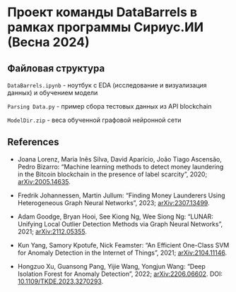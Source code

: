 # Проект команды DataBarrels в рамках программы Сириус.ИИ (Весна 2024)

## Файловая структура

`DataBarrels.ipynb` - ноутбук с EDA (исследование и визуализация данных) и обучением модели

`Parsing Data.py` - пример сбора тестовых данных из API blockchain

`ModelDir.zip` - веса обученной графовой нейронной сети

## References

<ul>
<li>
Joana Lorenz, Maria Inês Silva, David Aparício, João Tiago Ascensão, Pedro Bizarro: “Machine learning methods to detect money laundering in the Bitcoin blockchain in the presence of label scarcity”, 2020; <a href='http://arxiv.org/abs/2005.14635'>arXiv:2005.14635</a>.
</li>
</ul>

<ul>
<li>
Fredrik Johannessen, Martin Jullum: “Finding Money Launderers Using Heterogeneous Graph Neural Networks”, 2023; <a href='http://arxiv.org/abs/2307.13499'>arXiv:2307.13499</a>.
</li>
</ul>

<ul>
<li>
Adam Goodge, Bryan Hooi, See Kiong Ng, Wee Siong Ng: “LUNAR: Unifying Local Outlier Detection Methods via Graph Neural Networks”, 2021; <a href='http://arxiv.org/abs/2112.05355'>arXiv:2112.05355</a>.
</li>
</ul>

<ul>
<li>
Kun Yang, Samory Kpotufe, Nick Feamster: “An Efficient One-Class SVM for Anomaly Detection in the Internet of Things”, 2021; <a href='http://arxiv.org/abs/2104.11146'>arXiv:2104.11146</a>.
</li>
</ul>

<ul>
<li>
Hongzuo Xu, Guansong Pang, Yijie Wang, Yongjun Wang: “Deep Isolation Forest for Anomaly Detection”, 2022; <a href='http://arxiv.org/abs/2206.06602'>arXiv:2206.06602</a>. DOI: <a href='https://dx.doi.org/10.1109/TKDE.2023.3270293'>10.1109/TKDE.2023.3270293</a>.
</li>
</ul>
